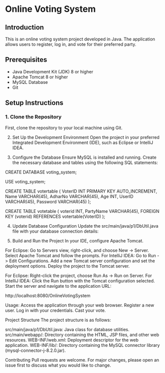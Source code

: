 # Online Voting System

## Introduction
This is an online voting system project developed in Java. The application allows users to register, log in, and vote for their preferred party.

## Prerequisites
- Java Development Kit (JDK) 8 or higher
- Apache Tomcat 8 or higher
- MySQL Database
- Git

## Setup Instructions

### 1. Clone the Repository
First, clone the repository to your local machine using Git.

2. Set Up the Development Environment
Open the project in your preferred Integrated Development Environment (IDE), such as Eclipse or IntelliJ IDEA.

3. Configure the Database
Ensure MySQL is installed and running. Create the necessary database and tables using the following SQL statements:

CREATE DATABASE voting_system;

USE voting_system;

CREATE TABLE votertable (
    VoterID INT PRIMARY KEY AUTO_INCREMENT,
    Name VARCHAR(45),
    AdharNo VARCHAR(45),
    Age INT,
    UserID VARCHAR(45),
    Password VARCHAR(45)
);

CREATE TABLE votetable (
    voterid INT,
    PartyName VARCHAR(45),
    FOREIGN KEY (voterid) REFERENCES votertable(VoterID)
);


4. Update Database Configuration
Update the src/main/java/p1/DbUtil.java file with your database connection details:


5. Build and Run the Project
In your IDE, configure Apache Tomcat.

For Eclipse: Go to Servers view, right-click, and choose New -> Server. Select Apache Tomcat and follow the prompts.
For IntelliJ IDEA: Go to Run -> Edit Configurations. Add a new Tomcat server configuration and set the deployment options.
Deploy the project to the Tomcat server.

For Eclipse: Right-click the project, choose Run As -> Run on Server.
For IntelliJ IDEA: Click the Run button with the Tomcat configuration selected.
Start the server and navigate to the application URL:

http://localhost:8080/OnlineVotingSystem

Usage:
Access the application through your web browser.
Register a new user.
Log in with your credentials.
Cast your vote.




Project Structure
The project structure is as follows:

src/main/java/p1/DbUtil.java: Java class for database utilities.
src/main/webapp/: Directory containing the HTML, JSP files, and other web resources.
WEB-INF/web.xml: Deployment descriptor for the web application.
WEB-INF/lib/: Directory containing the MySQL connector library (mysql-connector-j-8.2.0.jar).




Contributing
Pull requests are welcome. For major changes, please open an issue first to discuss what you would like to change.




